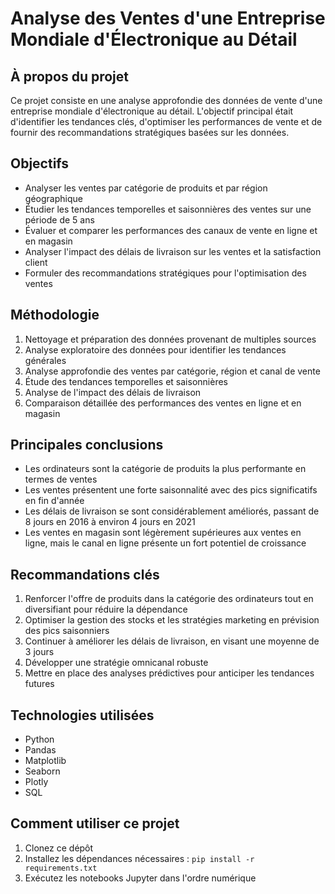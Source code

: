 # Analyse des Ventes d'une Entreprise Mondiale d'Électronique au Détail

## À propos du projet

Ce projet consiste en une analyse approfondie des données de vente d'une entreprise mondiale d'électronique au détail. L'objectif principal était d'identifier les tendances clés, d'optimiser les performances de vente et de fournir des recommandations stratégiques basées sur les données.

## Objectifs

- Analyser les ventes par catégorie de produits et par région géographique
- Étudier les tendances temporelles et saisonnières des ventes sur une période de 5 ans
- Évaluer et comparer les performances des canaux de vente en ligne et en magasin
- Analyser l'impact des délais de livraison sur les ventes et la satisfaction client
- Formuler des recommandations stratégiques pour l'optimisation des ventes

## Méthodologie

1. Nettoyage et préparation des données provenant de multiples sources
2. Analyse exploratoire des données pour identifier les tendances générales
3. Analyse approfondie des ventes par catégorie, région et canal de vente
4. Étude des tendances temporelles et saisonnières
5. Analyse de l'impact des délais de livraison
6. Comparaison détaillée des performances des ventes en ligne et en magasin

## Principales conclusions

- Les ordinateurs sont la catégorie de produits la plus performante en termes de ventes
- Les ventes présentent une forte saisonnalité avec des pics significatifs en fin d'année
- Les délais de livraison se sont considérablement améliorés, passant de 8 jours en 2016 à environ 4 jours en 2021
- Les ventes en magasin sont légèrement supérieures aux ventes en ligne, mais le canal en ligne présente un fort potentiel de croissance

## Recommandations clés

1. Renforcer l'offre de produits dans la catégorie des ordinateurs tout en diversifiant pour réduire la dépendance
2. Optimiser la gestion des stocks et les stratégies marketing en prévision des pics saisonniers
3. Continuer à améliorer les délais de livraison, en visant une moyenne de 3 jours
4. Développer une stratégie omnicanal robuste
5. Mettre en place des analyses prédictives pour anticiper les tendances futures

## Technologies utilisées

- Python
- Pandas
- Matplotlib
- Seaborn
- Plotly
- SQL

## Comment utiliser ce projet

1. Clonez ce dépôt
2. Installez les dépendances nécessaires : `pip install -r requirements.txt`
3. Exécutez les notebooks Jupyter dans l'ordre numérique
